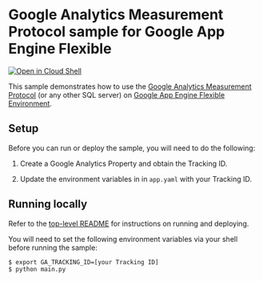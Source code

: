 # Google Analytics Measurement Protocol sample for Google App Engine Flexible

[![Open in Cloud Shell][shell_img]][shell_link]

[shell_img]: http://gstatic.com/cloudssh/images/open-btn.png
[shell_link]: https://console.cloud.google.com/cloudshell/open?git_repo=https://github.com/googleapis/nodejs-speech&page=editor&open_in_editor=samples/README.md

This sample demonstrates how to use the [Google Analytics Measurement Protocol](https://developers.google.com/analytics/devguides/collection/protocol/v1/) (or any other SQL server) on [Google App Engine Flexible Environment](https://cloud.google.com/appengine).

## Setup

Before you can run or deploy the sample, you will need to do the following:

1. Create a Google Analytics Property and obtain the Tracking ID.

2. Update the environment variables in  in ``app.yaml`` with your Tracking ID.

## Running locally

Refer to the [top-level README](../README.md) for instructions on running and deploying.

You will need to set the following environment variables via your shell before running the sample:

    $ export GA_TRACKING_ID=[your Tracking ID]
    $ python main.py
